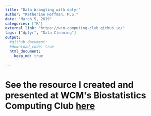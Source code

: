 ```yaml
---
title: "Data Wrangling with dplyr"
author: "Katherine Hoffman, M.S."
date: "March 5, 2019"
categories: ["R"]
external_link: "https://wcm-computing-club.github.io/"
tags: ["dplyr", "Data Cleaning"] 
output:
  #github_document:
  #download_code: true
  html_document:
    keep_md: true

---
```


# See the resource I created and presented at WCM's Biostatistics Computing Club [here](https://wcm-computing-club.github.io/file_slides/201903_Hoffman_dplyr.html)
